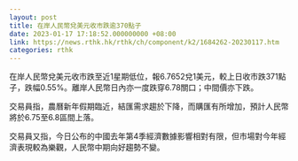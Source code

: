 ```yaml
---
layout: post
title: 在岸人民幣兌美元收市跌逾370點子
date: 2023-01-17 17:18:52.000000000 +08:00
link: https://news.rthk.hk/rthk/ch/component/k2/1684262-20230117.htm
categories: rthk
---
```


在岸人民幣兌美元收市跌至近1星期低位，報6.7652兌1美元，較上日收市跌371點子，跌幅0.55%。離岸人民幣日內亦一度跌穿6.78關口；中間價亦下跌。

交易員指，農曆新年假期臨近，結匯需求趨於下降，而購匯有所增加，預計人民幣將於6.75至6.8區間上落。

交易員又指，今日公布的中國去年第4季經濟數據影響相對有限，但市場對今年經濟表現較為樂觀，人民幣中期向好趨勢不變。
